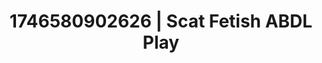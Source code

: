 ---
categories:
- AI-generated
- Full-body chills
- Erogenous zones
- Digital dominatrix
- Body worship
- ASMR
- Cosplay
- Eclectic erotica
image: /assets/images/1746580902626.jpg
layout: post
seo:
  description: Featured content with high-quality Scat Fetish, ABDL Play. HD images
    available.
  keywords: Scat Fetish, ABDL Play
  og_image: /assets/images/1746580902626.jpg
  schema_type: VisualArtwork
tags:
- '#1746580902626'
- Scat Fetish
- ABDL Play
title: 1746580902626 | Scat Fetish ABDL Play
---